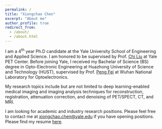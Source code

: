 ```yaml
---
permalink: /
title: "Xiongchao Chen"
excerpt: "About me"
author_profile: true
redirect_from: 
  - /about/
  - /about.html
---
```


I am a 4<sup>th</sup> year Ph.D candidate at the Yale University School of Engineering and Applied Science. I am honored to be supervised by Prof. [Chi Liu](https://medicine.yale.edu/profile/chi_liu/) at Yale PET Center. Before joining Yale, I received my Bachelar of Science (BS) degree in Opto-Electronic Engineering at Huazhong University of Science and Technology (HUST), supervised by Prof. [Peng Fei](https://scholar.google.com/citations?user=gZ-U8XEAAAAJ&hl=en) at Wuhan National Laboratory for Optoelectronics. 

My research topics include but are not limited to deep learning-enabled medical imaging and imaging analysis techniques for reconstruction, registration, attenuation correction, and denoising of PET/SPECT, CT, and MRI.

I am looking for academic and industry research positions. Please feel free to contact me at [xiongchao.chen@yale.edu](xiongchao.chen@yale.edu) if you have opening positions. Please find my resume [here](https://xiongchaochen.github.io/cv/).


